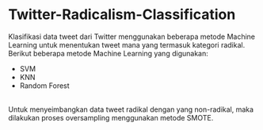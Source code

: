 # Twitter-Radicalism-Classification
Klasifikasi data tweet dari Twitter menggunakan beberapa metode Machine Learning untuk menentukan tweet mana yang termasuk kategori radikal. 
Berikut beberapa metode Machine Learning yang digunakan: 
<ul>
<li>SVM
<li>KNN
<li>Random Forest
 </ul>
 <br>
Untuk menyeimbangkan data tweet radikal dengan yang non-radikal, maka dilakukan proses oversampling menggunakan metode SMOTE.
